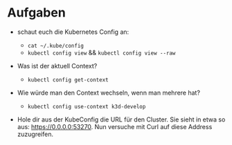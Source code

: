 # Aufgaben

* schaut euch die Kubernetes Config an:
    * `cat ~/.kube/config`
    * `kubectl config view` && `kubectl config view --raw`

* Was ist der aktuell Context?
    * `kubectl config get-context`

* Wie würde man den Context wechseln, wenn man mehrere hat?
    * `kubectl config use-context k3d-develop`

* Hole dir aus der KubeConfig die URL für den Cluster. Sie sieht in etwa so aus: https://0.0.0.0:53270. Nun versuche mit Curl auf diese 
  Address zuzugreifen.  